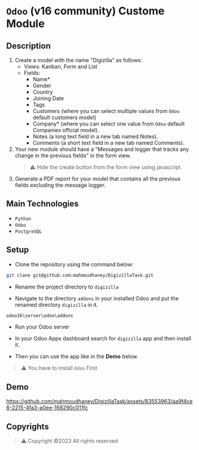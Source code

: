 # `Odoo` (v16 community) Custome Module

## Description
1. Create a model with the name "Digizilla" as follows:
    - Views: Kanban, Form and List
    - Fields:
      - Name*
      - Gender
      - Country
      - Joining Date
      - Tags
      - Customers (where you can select multiple values from `Odoo` default customers model)
      - Company* (where you can select one value from `Odoo` default Companies official model).
      - Notes (a long text field in a new tab named Notes).
      - Comments (a short text field in a new tab named Comments).
2. Your new module should have a “Messages and logger that tracks any change in the previous fields” in the form view.
    > ⚠ Hide the create button from the form view using javascript. 
3. Generate a PDF report for your model that contains all the previous fields excluding the message logger.

## Main Technologies
- `Python`
- `Odoo`
- `PostgreSQL`


## Setup

- Clone the repository using the command below:
```bash
git clone git@github.com:mahmoudhaney/DigizillaTask.git

```

- Rename the project directory to `digizilla` 

- Navigate to the directory `addons` in your installed Odoo and put the renamed directory `digizilla` in it.
```bash
odoo16\server\odoo\addons

```

- Run your Odoo server

- In your Odoo Apps dashboard search for `digizilla` app and then install it.

- Then you can use the app like in the **Demo** below.

> ⚠ You have to install `Odoo` First

## Demo
https://github.com/mahmoudhaney/DigizillaTask/assets/83553963/aa9f4ce6-2215-4fa3-a0ee-168290c011fc


## Copyrights
> ⚠ Copyright ©2023 All rights reserved

